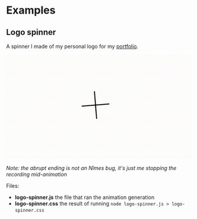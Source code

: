 # Examples

## Logo spinner

A spinner I made of my personal logo for my [portfolio](https://ewen.works).

![](./logo-spinner.gif "The result")

_Note: the abrupt ending is not an Nîmes bug, it's just me stopping the recording mid-animation_


Files:

- **logo-spinner.js** the file that ran the animation generation
- **logo-spinner.css** the result of running `node logo-spinner.js > logo-spinner.css`
